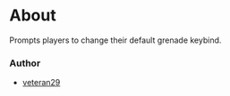 # About

Prompts players to change their default grenade keybind.

### Author

- [veteran29](https://github.com/veteran29)
